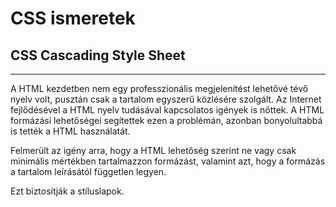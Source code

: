 # CSS ismeretek
## CSS Cascading Style Sheet
---
A HTML kezdetben nem egy professzionális megjelenítést lehetővé tévő nyelv volt, pusztán csak a tartalom egyszerű közlésére szolgált.
Az Internet fejlődésével a HTML nyelv tudásával kapcsolatos igények is nőttek. A HTML formázási lehetőségei segítettek ezen a problémán, azonban
bonyolultabbá is tették a HTML használatát. 

Felmerült az igény arra, hogy a HTML lehetőség szerint ne vagy csak minimális mértékben tartalmazzon formázást, valamint azt, hogy a formázás
a tartalom leírásától független legyen. 

Ezt biztosítják a stíluslapok.
